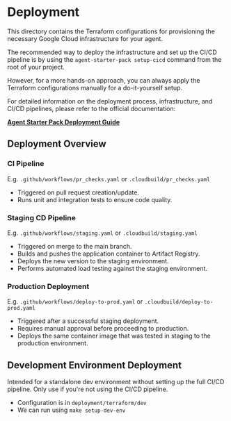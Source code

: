 # Deployment

This directory contains the Terraform configurations for provisioning the necessary Google Cloud infrastructure for your agent.

The recommended way to deploy the infrastructure and set up the CI/CD pipeline is by using the `agent-starter-pack setup-cicd` command from the root of your project.

However, for a more hands-on approach, you can always apply the Terraform configurations manually for a do-it-yourself setup.

For detailed information on the deployment process, infrastructure, and CI/CD pipelines, please refer to the official documentation:

**[Agent Starter Pack Deployment Guide](https://googlecloudplatform.github.io/agent-starter-pack/guide/deployment.html)**

## Deployment Overview

### CI Pipeline

E.g. `.github/workflows/pr_checks.yaml` or `.cloudbuild/pr_checks.yaml`

- Triggered on pull request creation/update.
- Runs unit and integration tests to ensure code quality.

### Staging CD Pipeline 

E.g. `.github/workflows/staging.yaml` or `.cloudbuild/staging.yaml`

- Triggered on merge to the main branch.
- Builds and pushes the application container to Artifact Registry.
- Deploys the new version to the staging environment.
- Performs automated load testing against the staging environment.

### Production Deployment

E.g. `.github/workflows/deploy-to-prod.yaml` or `.cloudbuild/deploy-to-prod.yaml`

- Triggered after a successful staging deployment.
- Requires manual approval before proceeding to production.
- Deploys the same container image that was tested in staging to the production environment.

## Development Environment Deployment

Intended for a standalone dev environment without setting up the full CI/CD pipeline. Only use if you're not using the CI/CD pipeline.

- Configuration is in `deployment/terraform/dev`
- We can run using `make setup-dev-env`
